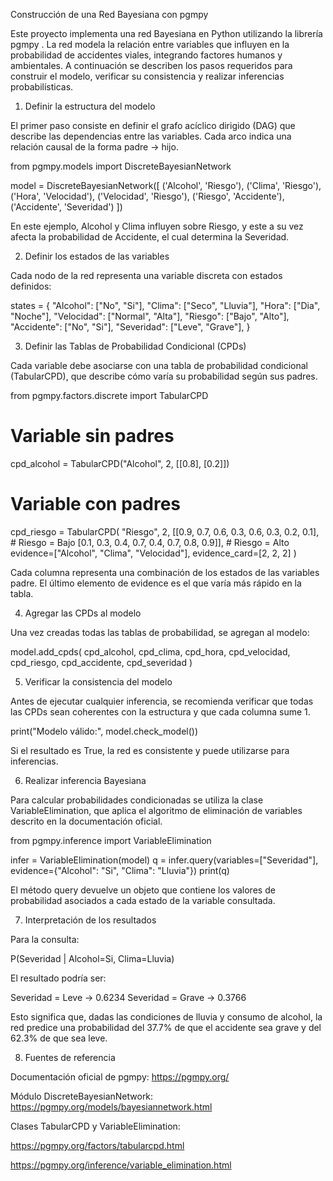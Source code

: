 Construcción de una Red Bayesiana con pgmpy

Este proyecto implementa una red Bayesiana en Python utilizando la librería pgmpy
.
La red modela la relación entre variables que influyen en la probabilidad de accidentes viales, integrando factores humanos y ambientales.
A continuación se describen los pasos requeridos para construir el modelo, verificar su consistencia y realizar inferencias probabilísticas.

1. Definir la estructura del modelo

El primer paso consiste en definir el grafo acíclico dirigido (DAG) que describe las dependencias entre las variables.
Cada arco indica una relación causal de la forma padre → hijo.

from pgmpy.models import DiscreteBayesianNetwork

model = DiscreteBayesianNetwork([
    ('Alcohol', 'Riesgo'),
    ('Clima', 'Riesgo'),
    ('Hora', 'Velocidad'),
    ('Velocidad', 'Riesgo'),
    ('Riesgo', 'Accidente'),
    ('Accidente', 'Severidad')
])


En este ejemplo, Alcohol y Clima influyen sobre Riesgo, y este a su vez afecta la probabilidad de Accidente, el cual determina la Severidad.

2. Definir los estados de las variables

Cada nodo de la red representa una variable discreta con estados definidos:

states = {
    "Alcohol": ["No", "Si"],
    "Clima": ["Seco", "Lluvia"],
    "Hora": ["Dia", "Noche"],
    "Velocidad": ["Normal", "Alta"],
    "Riesgo": ["Bajo", "Alto"],
    "Accidente": ["No", "Si"],
    "Severidad": ["Leve", "Grave"],
}

3. Definir las Tablas de Probabilidad Condicional (CPDs)

Cada variable debe asociarse con una tabla de probabilidad condicional (TabularCPD), que describe cómo varía su probabilidad según sus padres.

from pgmpy.factors.discrete import TabularCPD

# Variable sin padres
cpd_alcohol = TabularCPD("Alcohol", 2, [[0.8], [0.2]])

# Variable con padres
cpd_riesgo = TabularCPD(
    "Riesgo", 2,
    [[0.9, 0.7, 0.6, 0.3, 0.6, 0.3, 0.2, 0.1],   # Riesgo = Bajo
     [0.1, 0.3, 0.4, 0.7, 0.4, 0.7, 0.8, 0.9]],  # Riesgo = Alto
    evidence=["Alcohol", "Clima", "Velocidad"],
    evidence_card=[2, 2, 2]
)


Cada columna representa una combinación de los estados de las variables padre.
El último elemento de evidence es el que varía más rápido en la tabla.

4. Agregar las CPDs al modelo

Una vez creadas todas las tablas de probabilidad, se agregan al modelo:

model.add_cpds(
    cpd_alcohol,
    cpd_clima,
    cpd_hora,
    cpd_velocidad,
    cpd_riesgo,
    cpd_accidente,
    cpd_severidad
)

5. Verificar la consistencia del modelo

Antes de ejecutar cualquier inferencia, se recomienda verificar que todas las CPDs sean coherentes con la estructura y que cada columna sume 1.

print("Modelo válido:", model.check_model())


Si el resultado es True, la red es consistente y puede utilizarse para inferencias.

6. Realizar inferencia Bayesiana

Para calcular probabilidades condicionadas se utiliza la clase VariableElimination, que aplica el algoritmo de eliminación de variables descrito en la documentación oficial.

from pgmpy.inference import VariableElimination

infer = VariableElimination(model)
q = infer.query(variables=["Severidad"], evidence={"Alcohol": "Si", "Clima": "Lluvia"})
print(q)


El método query devuelve un objeto que contiene los valores de probabilidad asociados a cada estado de la variable consultada.

7. Interpretación de los resultados

Para la consulta:

P(Severidad | Alcohol=Si, Clima=Lluvia)


El resultado podría ser:

Severidad = Leve  →  0.6234
Severidad = Grave →  0.3766


Esto significa que, dadas las condiciones de lluvia y consumo de alcohol, la red predice una probabilidad del 37.7% de que el accidente sea grave y del 62.3% de que sea leve.

8. Fuentes de referencia

Documentación oficial de pgmpy: https://pgmpy.org/

Módulo DiscreteBayesianNetwork: https://pgmpy.org/models/bayesiannetwork.html

Clases TabularCPD y VariableElimination:

https://pgmpy.org/factors/tabularcpd.html

https://pgmpy.org/inference/variable_elimination.html
